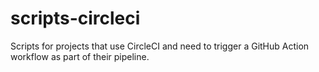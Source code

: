 # scripts-circleci

Scripts for projects that use CircleCI and need to trigger a GitHub Action workflow as part of their pipeline.
